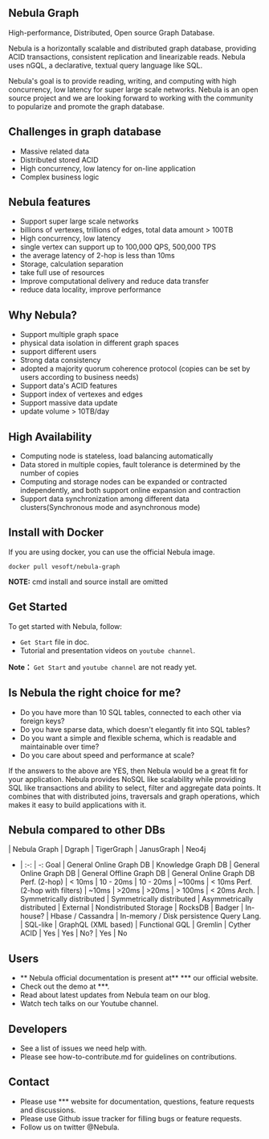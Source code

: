 ## Nebula Graph

High-performance, Distributed, Open source Graph Database.

Nebula is a horizontally scalable and distributed graph database, providing ACID transactions, consistent replication and linearizable reads. Nebula uses nGQL, a declarative, textual query language like SQL. 

Nebula's goal is to provide reading, writing, and computing with high concurrency, low latency for super large scale networks. Nebula is an open source project and we are looking forward to working with the community to popularize and promote the graph database.

## Challenges in graph database

- Massive related data
- Distributed stored ACID
- High concurrency, low latency for on-line application
- Complex business logic

## Nebula features

- Support super large scale networks
 - billions of vertexes, trillions of edges, total data amount > 100TB
- High concurrency, low latency
 - single vertex can support up to 100,000 QPS, 500,000 TPS
 - the average latency of 2-hop is less than 10ms
- Storage, calculation separation
 - take full use of resources
- Improve computational delivery and reduce data transfer
 - reduce data locality, improve performance

## Why Nebula?

- Support multiple graph space
 - physical data isolation in different graph spaces
 - support different users
- Strong data consistency
 - adopted a majority quorum coherence protocol (copies can be set by users according to business needs)
- Support data's ACID features
- Support index of vertexes and edges
- Support massive data update
 - update volume > 10TB/day

## High Availability
- Computing node is stateless, load balancing automatically
- Data stored in multiple copies, fault tolerance is determined by the number of copies
- Computing and storage nodes can be expanded or contracted independently, and both support online expansion and contraction
- Support data synchronization among different data clusters(Synchronous mode and asynchronous mode)

## Install with Docker

 If you are using docker, you can use the official Nebula image.
 ```
docker pull vesoft/nebula-graph
 ```
**NOTE:** cmd install and source install are omitted
 ## Get Started
 To get started with Nebula, follow:
 - `Get Start` file in doc.
 - Tutorial and presentation videos on `youtube channel`.


 **Note：** `Get Start` and `youtube channel` are not ready yet.

 ## Is Nebula the right choice for me?
- Do you have more than 10 SQL tables, connected to each other via foreign keys?
- Do you have sparse data, which doesn't elegantly fit into SQL tables?
- Do you want a simple and flexible schema, which is readable and maintainable over time?
- Do you care about speed and performance at scale?

If the answers to the above are YES, then Nebula would be a great fit for your application. Nebula provides NoSQL like scalability while providing SQL like transactions and ability to select, filter and aggregate data points. It combines that with distributed joins, traversals and graph operations, which makes it easy to build applications with it.

## Nebula compared to other DBs

 | Nebula Graph | Dgraph | TigerGraph | JanusGraph | Neo4j
- | :-: | -:
Goal | General Online Graph DB | Knowledge Graph DB | General Online Graph DB | General Offline Graph DB | General Online Graph DB
Perf. (2-hop) | < 10ms | 10 - 20ms | 10 - 20ms | ~100ms | < 10ms
Perf. (2-hop with filters) | ~10ms | >20ms | >20ms | > 100ms | < 20ms
Arch. | Symmetrically distributed | Symmetrically distributed | Asymmetrically distributed | External | Nondistributed
Storage | RocksDB | Badger | In-house? | Hbase / Cassandra | In-memory / Disk persistence
Query Lang. | SQL-like | GraphQL (XML based) | Functional GQL | Gremlin | Cyther
ACID | Yes | Yes | No? | Yes | No

## Users
- ** Nebula official documentation is present at** *** our official website.
- Check out the demo at ***.
- Read about latest updates from Nebula team on our blog.
- Watch tech talks on our Youtube channel.

## Developers
- See a list of issues we need help with.
- Please see how-to-contribute.md for guidelines on contributions.

## Contact
- Please use *** website for documentation, questions, feature requests and discussions.
- Please use Github issue tracker for filling bugs or feature requests.
- Follow us on twitter @Nebula.
